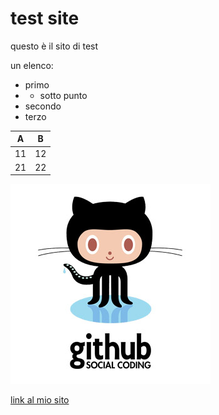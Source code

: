 # test site

questo è il sito di test

un elenco:
- primo
- - sotto punto
- secondo
- terzo

| A  | B  |
|---|---|
| 11  | 12  |
| 21  | 22  |

![GitHub image](img/github_image.jpg)

[link al mio sito](https://stefanocecere.com)
